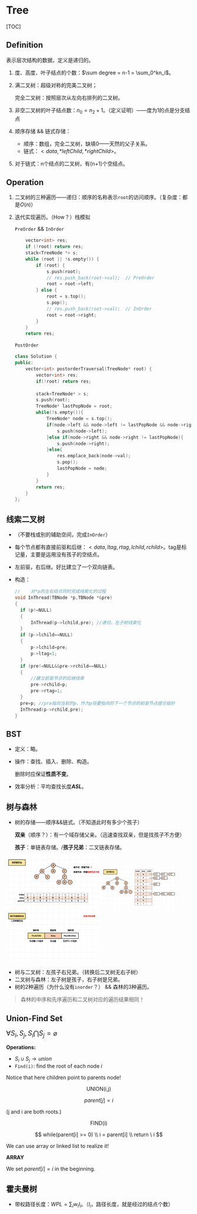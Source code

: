 # Tree

[TOC]

## Definition

表示层次结构的数据，定义是递归的。

1. 度、高度、叶子结点的个数：$\sum degree = n-1 = \sum_0^kn_i$。

2. 满二叉树：超级对称的完美二叉树；

   完全二叉树：按照层次从左向右排列的二叉树。

3. 非空二叉树的叶子结点数：$n_0 = n_2 + 1$。（定义证明）——度为1的点是分支结点

4. 顺序存储 && 链式存储：

   - 顺序：数组，完全二叉树，缺填0——天然的父子关系。
   - 链式：$<data,*leftChild,*rightChild>$。

5. 对于链式：n个结点的二叉树，有(n+1)个空结点。

## Operation

1. 二叉树的三种遍历——递归：顺序的名称表示`root`的访问顺序。（复杂度：都是$O(n)$）

2. 迭代实现遍历。（How？）栈模拟

   `PreOrder` && `InOrder`

   ```c++
       vector<int> res;
       if (!root) return res;
       stack<TreeNode *> s;
       while (root || !s.empty()) {
           if (root) {
               s.push(root);
               // res.push_back(root->val);  // PreOrder
               root = root->left;
           } else {
               root = s.top();
               s.pop();
               // res.push_back(root->val);  // InOrder
               root = root->right;
           }
       }
       return res;
   ```

   `PostOrder`

   ```c++
   class Solution {
   public:
       vector<int> postorderTraversal(TreeNode* root) {
           vector<int> res;
           if(!root) return res;
   
           stack<TreeNode* > s;
           s.push(root);
           TreeNode* lastPopNode = root;
           while(!s.empty()){
               TreeNode* node = s.top();
               if(node->left && node->left != lastPopNode && node->right != lastPopNode){
                   s.push(node->left);
               }else if(node->right && node->right != lastPopNode){
                   s.push(node->right);
               }else{
                   res.emplace_back(node->val);
                   s.pop();
                   lastPopNode = node;
               }
           }
           return res;  
       }
   };
   
   ```

   


## 线索二叉树

- （不要栈或别的辅助空间，完成`InOrder`）

- 每个节点都有直接前驱和后继：$<data,ltag,rtag,lchild,rchild>$。tag是标记量，主要是运用没有孩子的空结点。

- 左前驱，右后继。好比建立了一个双向链表。

- 构造：

  ```c++
  //	对*p的左右结点同时完成线索化的过程
  void InThread(TBNode *p,TBNode *&pre)
  {
  	if (p!=NULL)
  	{
  		InThread(p->lchild,pre); //递归，左子树线索化
  	}
  	if (p->lchild==NULL)
  	{
  		p->lchild=pre;
  		p->ltag=1;
  	}
  	if (pre!=NULL&&pre->rchild==NULL)
  	{
  		//建立前驱节点的后继线索
  		pre->rchild=p;
  		pre->rtag=1;
  	}
  	pre=p; //pre指向当前的p，作为p将要指向的下一个节点的前驱节点提示指针
  	InThread(p->rchild,pre);	
  }
  ```




## BST

- 定义：略。

- 操作：查找、插入、删除、构造。

  删除时应保证**性质不变**。

- 效率分析：平均查找长度***ASL***。



## 树与森林

- 树的存储——顺序&&链式。（不知道此时有多少个孩子）

  **双亲**（顺序？）：有一个域存储父亲。（迅速查找双亲，但是找孩子不方便）

  **孩子**：单链表存储。/**孩子兄弟**：二叉链表存储。

<img src="image/tree_01.jpg" style="zoom: 25%;" />

<img src="image/tree_02.jpg" style="zoom:20%;" />

<img src="image/tree_03.jpg" style="zoom:25%;" />

- 树与二叉树：左孩子右兄弟。（转换后二叉树无右子树）
- 二叉树与森林：左子树是孩子，右子树是兄弟。
- 树的2种遍历（为什么没有`inorder`？） && 森林的3种遍历。

> 森林的中序和先序遍历和二叉树对应的遍历结果相同！



## Union-Find Set

<font size = 4>$\forall S_i,S_j,S_i \bigcap S_j = \varnothing$</font>

**Operations:**

- $S_i \cup S_j \to union$
- `Find(i)`: find the root of each node $i$

Notice that here children point to parents node!

<div align = "center">UNION(i,j)</div>

$$
parent[j] = i
$$

(j and i are both roots.)

<div align = "center">FIND(i)</div>

$$
while(parent[i] >= 0)
\\
i = parent[i]
\\
return \ i
$$



We can use array or linked list to realize it!

**ARRAY**

We set $parent[i] = i$ in the beginning.



## 霍夫曼树

- 带权路径长度：$WPL = \sum_i w_il_i$。（$l_i$，路径长度，就是经过的结点个数）



